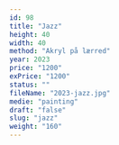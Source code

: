 ```yaml
---
id: 98
title: "Jazz"
height: 40
width: 40
method: "Akryl på lærred"
year: 2023
price: "1200"
exPrice: "1200"
status: ""
fileName: "2023-jazz.jpg"
medie: "painting"
draft: "false"
slug: "jazz"
weight: "160"
---
```

